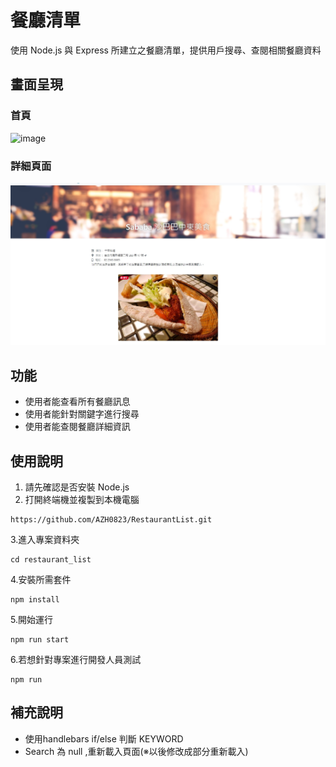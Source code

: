 # 餐廳清單
使用 Node.js 與 Express 所建立之餐廳清單，提供用戶搜尋、查閱相關餐廳資料

## 畫面呈現
### 首頁
![image](https://raw.githubusercontent.com/AZH0823/RrestaurantList/master/Cover/Capture_img03.jpg)
### 詳細頁面
![image](https://raw.githubusercontent.com/AZH0823/RestaurantList/master/Cover/Capture_img02.jpg)

## 功能
- 使用者能查看所有餐廳訊息
- 使用者能針對關鍵字進行搜尋
- 使用者能查閱餐廳詳細資訊

## 使用說明
1. 請先確認是否安裝 Node.js
2. 打開終端機並複製到本機電腦
```
https://github.com/AZH0823/RestaurantList.git
```
3.進入專案資料夾
```
cd restaurant_list
```
4.安裝所需套件
```
npm install
```
5.開始運行
```
npm run start
```
6.若想針對專案進行開發人員測試
```
npm run 
```
## 補充說明
- 使用handlebars if/else 判斷 KEYWORD
- Search 為 null  ,重新載入頁面(※以後修改成部分重新載入)